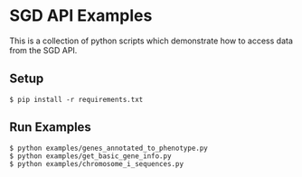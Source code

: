 # SGD API Examples

This is a collection of python scripts which demonstrate how to access data from the SGD API.

## Setup

    $ pip install -r requirements.txt

## Run Examples

	$ python examples/genes_annotated_to_phenotype.py
	$ python examples/get_basic_gene_info.py
	$ python examples/chromosome_i_sequences.py
